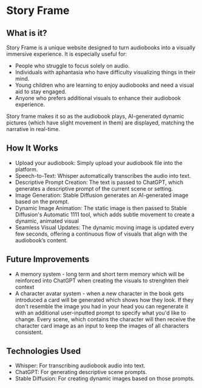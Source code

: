 # Story Frame
## What is it?
Story Frame is a unique website designed to turn audiobooks into a visually immersive experience. It is especially useful for:

- People who struggle to focus solely on audio.
- Individuals with aphantasia who have difficulty visualizing things in their mind.
- Young children who are learning to enjoy audiobooks and need a visual aid to stay engaged.
- Anyone who prefers additional visuals to enhance their audiobook experience.

Story frame makes it so as the audiobook plays, AI-generated dynamic pictures (which have slight movement in them) are displayed, matching the narrative in real-time.

## How It Works
- Upload your audiobook: Simply upload your audiobook file into the platform.
- Speech-to-Text: Whisper automatically transcribes the audio into text.
- Descriptive Prompt Creation: The text is passed to ChatGPT, which generates a descriptive prompt of the current scene or setting.
- Image Generation: Stable Diffusion generates an AI-generated image based on the prompt.
- Dynamic Image Animation: The static image is then passed to Stable Diffusion's Automatic 1111 tool, which adds subtle movement to create a dynamic, animated visual
- Seamless Visual Updates: The dynamic moving image is updated every few seconds, offering a continuous flow of visuals that align with the audiobook’s content.

## Future Improvements
- A memory system - long term and short term memory which will be reinforced into ChatGPT when creating the visuals to strenghten their context
- A character avatar system - when a new character in the book gets introduced a card will be generated which shows how they look. If they don't resemble the image you had in your head you can regenerate it with an additional user-inputted prompt to specify what you'd like to change. Every scene, which contains the character will then receive the character card image as an input to keep the images of all characters consistent.

## Technologies Used
- Whisper: For transcribing audiobook audio into text.
- ChatGPT: For generating descriptive scene prompts.
- Stable Diffusion: For creating dynamic images based on those prompts.
  
